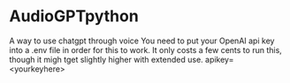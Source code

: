 # AudioGPTpython
A way to use chatgpt through voice
You need to put your OpenAI api key into a .env file in order for this to work. It only costs a few cents to run this, though it migh tget slightly higher with extended use.
apikey=\<yourkeyhere>
